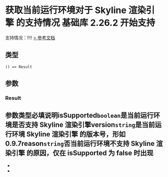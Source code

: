 # 获取当前运行环境对于 Skyline 渲染引擎 的支持情况 基础库 2.26.2 开始支持
支持情况：!!!!
[> 参考文档
](https://developers.weixin.qq.com/miniprogram/dev/api/base/system/wx.getSkylineInfoSync.html)
## 类型[​](getSkylineInfoSync.html#类型)
```tsx
() => Result
```

## 参数[​](getSkylineInfoSync.html#参数)
### Result[​](getSkylineInfoSync.html#result)
参数类型必填说明isSupported`boolean`是当前运行环境是否支持 Skyline 渲染引擎version`string`是当前运行环境 Skyline 渲染引擎 的版本号，形如 0.9.7reason`string`否当前运行环境不支持 Skyline 渲染引擎 的原因，仅在 isSupported 为 false 时出现
- 
- 

-
